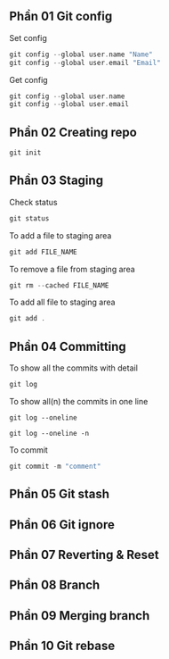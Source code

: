 ## Phần 01 Git config
Set config
```cpp
git config --global user.name "Name"
git config --global user.email "Email"
```
Get config
```cpp
git config --global user.name
git config --global user.email
```
## Phần 02 Creating repo
```cpp
git init
```
## Phần 03 Staging
Check status
```cpp
git status
```
To add a file to staging area
```cpp
git add FILE_NAME
```
To remove a file from staging area
```cpp
git rm --cached FILE_NAME
```
To add all file to staging area
```cpp
git add .
```

## Phần 04 Committing
To show all the commits with detail
```cpp
git log
```
To show all(n) the commits in one line
```
git log --oneline
```
```
git log --oneline -n
```
To commit
```cpp
git commit -m "comment"
```
## Phần 05 Git stash

## Phần 06 Git ignore
## Phần 07 Reverting & Reset
## Phần 08 Branch
## Phần 09 Merging branch
## Phần 10 Git rebase